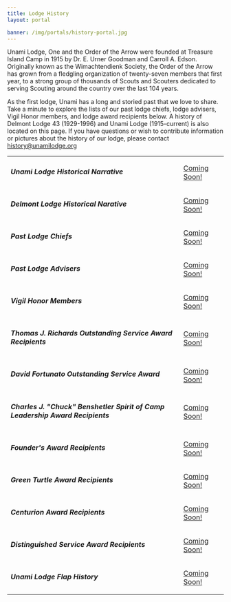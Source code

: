 ```yaml
---
title: Lodge History
layout: portal

banner: /img/portals/history-portal.jpg
---
```


Unami Lodge, One and the Order of the Arrow were founded at Treasure Island Camp in 1915 by Dr. E. Urner Goodman and Carroll A. Edson. Originally known as the Wimachtendienk Society, the Order of the Arrow has grown from a fledgling organization of twenty-seven members that first year, to a strong group of thousands of Scouts and Scouters dedicated to serving Scouting around the country over the last 104 years.

As the first lodge, Unami has a long and storied past that we love to share. Take a minute to explore the lists of our past lodge chiefs, lodge advisers, Vigil Honor members, and lodge award recipients below. A history of Delmont Lodge 43 (1929-1996)  and Unami Lodge (1915-current) is also located on this page. If you have questions or wish to contribute information or pictures about the history of our lodge, please contact history@unamilodge.org 

<table class="table">
	<tr>
		<td class="align-middle"><h5 class="my-0">Unami Lodge Historical Narrative</h5></td>
		<td class="align-middle text-md-right"><a class="btn btn-primary" href="#">Coming Soon!</a></td>
	</tr>
	<tr>
		<td class="align-middle"><h5 class="my-0">Delmont Lodge Historical Narative</h5></td>
		<td class="align-middle text-md-right"><a class="btn btn-primary" href="#">Coming Soon!</a></td>
	</tr>
	<tr>
		<td class="align-middle"><h5 class="my-0">Past Lodge Chiefs</h5></td>
		<td class="align-middle text-md-right"><a class="btn btn-primary" href="#">Coming Soon!</a></td>
	</tr>
	<tr>
		<td class="align-middle"><h5 class="my-0">Past Lodge Advisers</h5></td>
		<td class="align-middle text-md-right"><a class="btn btn-primary" href="#">Coming Soon!</a></td>
	</tr>
	<tr>
		<td class="align-middle"><h5 class="my-0">Vigil Honor Members</h5></td>
		<td class="align-middle text-md-right"><a class="btn btn-primary" href="#">Coming Soon!</a></td>
	</tr>
	<tr>
		<td class="align-middle"><h5 class="my-0">Thomas J. Richards Outstanding Service Award Recipients</h5></td>
		<td class="align-middle text-md-right"><a class="btn btn-primary" href="#">Coming Soon!</a></td>
	</tr>
	<tr>
		<td class="align-middle"><h5 class="my-0">David Fortunato Outstanding Service Award</h5></td>
		<td class="align-middle text-md-right"><a class="btn btn-primary" href="#">Coming Soon!</a></td>
	</tr>
	<tr>
		<td class="align-middle"><h5 class="my-0">Charles J. "Chuck" Benshetler Spirit of Camp Leadership Award Recipients</h5></td>
		<td class="align-middle text-md-right"><a class="btn btn-primary" href="#">Coming Soon!</a></td>
	</tr>
	<tr>
		<td class="align-middle"><h5 class="my-0">Founder's Award Recipients</h5></td>
		<td class="align-middle text-md-right"><a class="btn btn-primary" href="#">Coming Soon!</a></td>
	</tr>
	<tr>
		<td class="align-middle"><h5 class="my-0">Green Turtle Award Recipients</h5></td>
		<td class="align-middle text-md-right"><a class="btn btn-primary" href="#">Coming Soon!</a></td>
	</tr>
	<tr>
		<td class="align-middle"><h5 class="my-0">Centurion Award Recipients</h5></td>
		<td class="align-middle text-md-right"><a class="btn btn-primary" href="#">Coming Soon!</a></td>
	</tr>
	<tr>
		<td class="align-middle"><h5 class="my-0">Distinguished Service Award Recipients</h5></td>
		<td class="align-middle text-md-right"><a class="btn btn-primary" href="#">Coming Soon!</a></td>
	</tr>
	<tr>
		<td class="align-middle"><h5 class="my-0">Unami Lodge Flap History</h5></td>
		<td class="align-middle text-md-right"><a class="btn btn-primary" href="#">Coming Soon!</a></td>
	</tr>
</table>